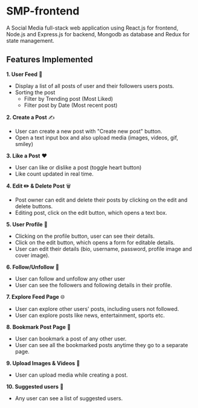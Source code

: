 # SMP-frontend
A Social Media full-stack web application using React.js for frontend, Node.js and Express.js for backend, Mongodb as database and Redux for state management.
## Features Implemented
__1. User Feed__ 📰
- Display a list of all posts of user and their followers users posts.
- Sorting the post
   - Filter by Trending post (Most Liked)
   - Filter post by Date (Most recent post)
  
__2. Create a Post__ ✍️
- User can create a new post with "Create new post" button.
- Open a text input box and also upload media (images, videos, gif, smiley)

__3. Like a Post__ ❤️ 
- User can like or dislike a post (toggle heart button)
- Like count updated in real time.

__4. Edit ✏️  & Delete Post__ 🗑️ 
- Post owner can edit and delete their posts by clicking on the edit and delete buttons.
- Editing post, click on the edit button, which opens a text box.

__5. User Profile__  👤 
- Clicking on the profile button, user can see their details.
- Click on the edit button, which opens a form for editable details.
- User can edit their details (bio, username, password, profile image and cover image).

__6. Follow/Unfollow__ 🔄
- User can follow and unfollow any other user
- User can see the followers and following details in their profile.
   
__7. Explore Feed Page__ 🌐 
- User can explore other users' posts, including users not followed.
- User can explore posts like news, entertainment, sports etc.
  
__8. Bookmark Post Page__ 📌
- User can bookmark a post of any other user.
- User can see all the bookmarked posts anytime they go to a separate page.

__9. Upload Images & Videos__  📸 
- User can upload media while creating a post.
  
__10. Suggested users__ 👤 
- Any user can see a list of suggested users.
